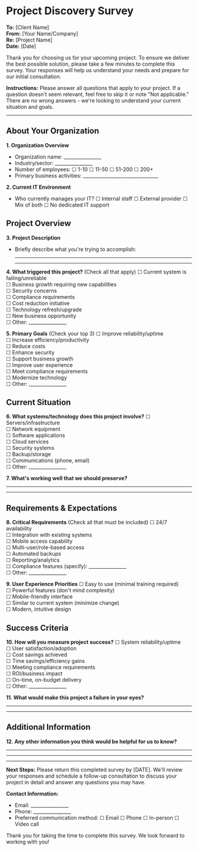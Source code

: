 # Project Discovery Survey

**To:** [Client Name]  
**From:** [Your Name/Company]  
**Re:** [Project Name]  
**Date:** [Date]

Thank you for choosing us for your upcoming project. To ensure we deliver the best possible solution, please take a few minutes to complete this survey. Your responses will help us understand your needs and prepare for our initial consultation.

**Instructions:** Please answer all questions that apply to your project. If a question doesn't seem relevant, feel free to skip it or note "Not applicable." There are no wrong answers - we're looking to understand your current situation and goals.

---

## About Your Organization

**1. Organization Overview**
- Organization name: ________________
- Industry/sector: ________________
- Number of employees: ☐ 1-10  ☐ 11-50  ☐ 51-200  ☐ 200+
- Primary business activities: ________________________________

**2. Current IT Environment**
- Who currently manages your IT? ☐ Internal staff  ☐ External provider  ☐ Mix of both  ☐ No dedicated IT support

## Project Overview

**3. Project Description**
- Briefly describe what you're trying to accomplish:
  ________________________________________________
  ________________________________________________

**4. What triggered this project?** (Check all that apply)
☐ Current system is failing/unreliable  
☐ Business growth requiring new capabilities  
☐ Security concerns  
☐ Compliance requirements  
☐ Cost reduction initiative  
☐ Technology refresh/upgrade  
☐ New business opportunity  
☐ Other: ________________

**5. Primary Goals** (Check your top 3)
☐ Improve reliability/uptime  
☐ Increase efficiency/productivity  
☐ Reduce costs  
☐ Enhance security  
☐ Support business growth  
☐ Improve user experience  
☐ Meet compliance requirements  
☐ Modernize technology  
☐ Other: ________________

## Current Situation

**6. What systems/technology does this project involve?**
☐ Servers/infrastructure  
☐ Network equipment  
☐ Software applications  
☐ Cloud services  
☐ Security systems  
☐ Backup/storage  
☐ Communications (phone, email)  
☐ Other: ________________

**7. What's working well that we should preserve?**
________________________________________________
________________________________________________

## Requirements & Expectations

**8. Critical Requirements** (Check all that must be included)
☐ 24/7 availability  
☐ Integration with existing systems  
☐ Mobile access capability  
☐ Multi-user/role-based access  
☐ Automated backups  
☐ Reporting/analytics  
☐ Compliance features (specify): ________________  
☐ Other: ________________

**9. User Experience Priorities**
☐ Easy to use (minimal training required)  
☐ Powerful features (don't mind complexity)  
☐ Mobile-friendly interface  
☐ Similar to current system (minimize change)  
☐ Modern, intuitive design  

## Success Criteria

**10. How will you measure project success?**
☐ System reliability/uptime  
☐ User satisfaction/adoption  
☐ Cost savings achieved  
☐ Time savings/efficiency gains  
☐ Meeting compliance requirements  
☐ ROI/business impact  
☐ On-time, on-budget delivery  
☐ Other: ________________

**11. What would make this project a failure in your eyes?**
________________________________________________
________________________________________________

## Additional Information

**12. Any other information you think would be helpful for us to know?**
________________________________________________
________________________________________________

---

**Next Steps:**
Please return this completed survey by [DATE]. We'll review your responses and schedule a follow-up consultation to discuss your project in detail and answer any questions you may have.

**Contact Information:**
- Email: ________________
- Phone: ________________
- Preferred communication method: ☐ Email  ☐ Phone  ☐ In-person  ☐ Video call

Thank you for taking the time to complete this survey. We look forward to working with you!